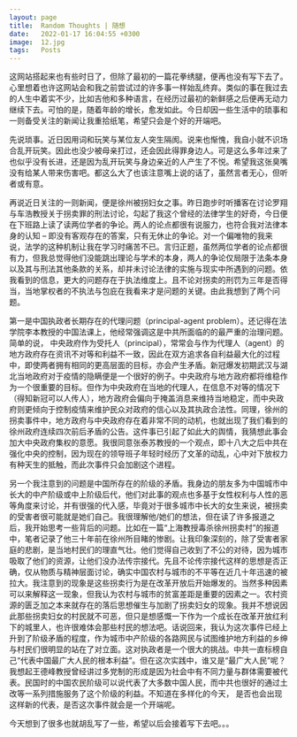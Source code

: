 ```yaml
---
layout: page
title:  Random Thoughts | 随想
date:   2022-01-17 16:04:55 +0300
image:  12.jpg
tags:   Posts
---
```


这网站搭起来也有些时日了，但除了最初的一篇花拳绣腿，便再也没有写下去了。心里想着也许这网站会和我之前尝试过的许多事一样始乱终弃。类似的事在我过去的人生中着实不少，比如吉他和多种语言，在经历过最初的新鲜感之后便再无动力继续下去。可怕的是，随着年龄的增长，愈发如此。今日却因一些生活中的琐事和一则备受关注的新闻让我重拾纸笔，希望只会是个好的开端吧。

先说琐事。近日因用词和玩笑与某位友人突生隔阂。说来也惭愧，我自小就不识场合乱开玩笑。因此也没少被母亲打过，还会因此得罪身边人。可是这么多年过来了也似乎没有长进，还是因为乱开玩笑与身边亲近的人产生了不悦。希望我这张臭嘴没有给某人带来伤害吧。都这么大了也该注意嘴上说的话了，虽然言者无心，但听者或有意。 

再说近日关注的一则新闻，便是徐州被拐妇女之事。昨日跑步时听播客在讨论罗翔与车浩教授关于拐卖罪的刑法讨论，勾起了我这个曾经的法律学生的好奇，今日便在下班路上读了读两位学者的争论。两人的论点都很有说服力，也符合我对法律本身的认知 – 即没有客观存在的答案，只有无休止的争论。对一个偏唯物的我来说，法学的这种机制让我在学习时痛苦不已。言归正题，虽然两位学者的论点都很有力，但我总觉得他们没能跳出理论与学术的本身，两人的争论仅局限于法条本身以及其与刑法其他条款的关系，却并未讨论法律的实施与现实中所遇到的问题。依我看到的信息，更大的问题存在于执法维度上。且不论对拐卖的刑罚为三年是否得当，当地掌权者的不执法与包庇在我看来才是问题的关键。由此我想到了两个问题。

第一是中国执政者长期存在的代理问题（principal-agent problem）。还记得在法学院李本教授的中国法课上，他经常强调这是中共所面临的的最严重的治理问题。简单的说， 中央政府作为受托人（principal），常常会与作为代理人（agent）的地方政府存在资讯不对等和利益不一致，因此在双方追求各自利益最大化的过程中，即使两者拥有相同的更高层面的目标，亦会产生矛盾。新冠爆发初期武汉与湖北当地政府对于疫情的隐瞒便是一个很好的例子。中央政府与地方政府都将维稳作为一个很重要的目标。但作为中央政府在当地的代理人，在信息不对等的情况下（得知新冠可以人传人），地方政府会偏向于掩盖消息来维持当地稳定，而中央政府则更倾向于控制疫情来维护民众对政府的信心以及其执政合法性。同理，徐州的拐卖事件中，地方政府与中央政府存在着非常不同的动机，也就出现了我们看到的徐州政府连续四次前后矛盾的公告。这件事已引起了如此大的舆情，我猜想此事会加大中央政府集权的意愿。我很同意张泰苏教授的一个观点，即十八大之后中共在强化中央的控制，因为现在的领导班子年轻时经历了文革的动乱，心中对下放权力有种天生的抵触，而此次事件只会加剧这个进程。

另一个我注意到的问题是中国所存在的阶级的矛盾。我身边的朋友多为中国城市中长大的中产阶级或中上阶级后代，他们对此事的观点也多基于女性权利与人性的恶等角度来讨论，并有很强的代入感，毕竟对于很多城市中长大的女生来说，被拐卖的受害者很可能就是她们自己。我很理解他/她们的想法，但在读了许多报道之后，我开始思考一些背后的问题。比如在一篇“上海教授毒杀徐州拐卖村”的报道中，笔者记录了他三十年前在徐州所目睹的惨剧。让我印象深刻的，除了受害者家庭的悲剧，是当地村民们的理直气壮。他们觉得自己收到了不公的对待，因为城市吸取了他们的资源，让他们没办法传宗接代。先且不论传宗接代这样的思想是否正确，仅从物质与精神层面讨论，确实中国农村与城市的不平等在近几十年迅速的被拉大。我注意到的现象是这些拐卖行为是在改革开放后开始爆发的。当然多种因素可以来解释这一现象，但我认为农村与城市的贫富差距是重要的因素之一。农村资源的匮乏加之本来就存在的落后思想催生与加剧了拐卖妇女的现象。我并不想说因此那些拐卖妇女的村民就不可恶，但只是想感慨一下作为一个成长在改革开放红利下的城里人，也许很难体会那些村民的想法吧。话说回来，我认为这次事件已经上升到了阶级矛盾的程度，作为城市中产阶级的各路网民与试图维护地方利益的乡绅与村民们很明显的站在了对立面。这对执政者是一个很大的挑战。中共一直标榜自己“代表中国最广大人民的根本利益”。但在这次实践中，谁又是“最广大人民”呢？我想起王德峰教授曾经讲过多党制的形成是因为社会中有不同力量与群体需要被代表。民国时的中国农民阶级可以说代表了大多数中国人民，而中共也很好的通过土改等一系列措施服务了这个阶级的利益。不知道在多样化的今天， 是否也会出现这样新的代表，是否这次事件就会是一个开端呢。

今天想到了很多也就胡乱写了一些，希望以后会接着写下去吧。。。
